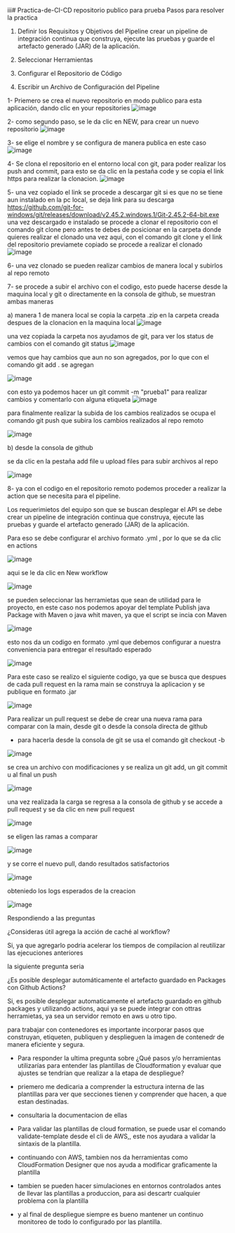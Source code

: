 iii# Practica-de-CI-CD
repositorio publico para prueba 
Pasos para resolver la practica
1. Definir los Requisitos y Objetivos del Pipeline
 crear un pipeline de integración continua que construya, ejecute las pruebas y guarde el artefacto generado (JAR) de la aplicación. 
   
3. Seleccionar Herramientas
4. Configurar el Repositorio de Código
5. Escribir un Archivo de Configuración del Pipeline




1- Priemero se crea el nuevo repositorio en modo publico para esta aplicación, dando clic en your repositories
![image](https://github.com/Mumba97/Practica-de-CI-CD/assets/121688225/b624e1cf-8837-44ee-b86f-17873676e5e5)

2- como segundo paso, se le da clic en NEW, para crear un nuevo repositorio 
![image](https://github.com/Mumba97/Practica-de-CI-CD/assets/121688225/0faad8e5-9000-4661-848c-afa3cf63612b)

3- se elige el nombre y se configura de manera publica en este caso
![image](https://github.com/Mumba97/Practica-de-CI-CD/assets/121688225/f548c834-7f81-430a-b5ee-0149e237ae7c)

4- Se clona el repositorio en el entorno local con git, para poder realizar los push and commit, para esto se da clic en la pestaña code y se copia el link https para realizar la clonacion.
![image](https://github.com/Mumba97/Practica-de-CI-CD/assets/121688225/55160ba0-7b5d-4e04-b76d-346b4b173a05)

5- una vez copiado el link se procede a descargar git si es que no se tiene aun instalado en la pc local, se deja link para su descarga 
https://github.com/git-for-windows/git/releases/download/v2.45.2.windows.1/Git-2.45.2-64-bit.exe
una vez descargado e instalado se procede a clonar el repositorio con el comando git clone 
pero antes te debes de posicionar en la carpeta donde quieres realizar el clonado
una vez aqui, con el comando git clone y el link del repositorio previamete copiado se procede a realizar el clonado 
![image](https://github.com/Mumba97/Practica-de-CI-CD/assets/121688225/c9c61ec8-a177-4aaf-922e-eab904aa7df1)

6- una vez clonado se pueden realizar cambios de manera local y subirlos al repo remoto

7- se procede a subir el archivo con el codigo, esto puede hacerse desde la maquina local y git o directamente en la consola de github, se muestran ambas maneras 

 a) manera 1
 de manera local 
   se copia la carpeta .zip en la carpeta creada despues de la clonacion en la maquina local
   ![image](https://github.com/Mumba97/Practica-de-CI-CD/assets/121688225/8975353f-ca2c-4dcf-9ef3-8455f0e39b2f)

 una vez copiada la carpeta nos ayudamos de git, para ver los status de cambios con el comando git status
 ![image](https://github.com/Mumba97/Practica-de-CI-CD/assets/121688225/7c3b358a-6d76-4a0e-be4a-62d4affc77d9)

 vemos que hay cambios que aun no son agregados, por lo que con el comando git add . se agregan 

 ![image](https://github.com/Mumba97/Practica-de-CI-CD/assets/121688225/3676865a-5822-4ea9-9987-e184c40d7956)

con esto ya podemos hacer un git commit -m "prueba1" para realizar cambios y comentarlo con alguna etiqueta
![image](https://github.com/Mumba97/Practica-de-CI-CD/assets/121688225/6684a2ff-9c15-4c96-8b03-fbd3424803c5)

para finalmente realizar la subida de los cambios realizados se ocupa el comando git push que subira los cambios realizados al repo remoto 

![image](https://github.com/Mumba97/Practica-de-CI-CD/assets/121688225/7fc7b122-f0ef-418f-9e07-701f1b9579b4)

b) desde la consola de github 

se da clic en la pestaña add file u upload files para subir archivos al repo 

![image](https://github.com/Mumba97/Practica-de-CI-CD/assets/121688225/9bc412fd-b5dc-4630-91a9-2308bf22842f)


8- ya con el codigo en el repositorio remoto podemos proceder a realizar la action que se necesita para el pipeline.

Los requerimietos del equipo son que se buscan desplegar el API se debe crear un pipeline de integración continua que construya, ejecute las
pruebas y guarde el artefacto generado (JAR) de la aplicación. 

Para eso se debe configurar el archivo formato .yml , por lo que se da clic en actions 

![image](https://github.com/Mumba97/Practica-de-CI-CD/assets/121688225/85ccdcd2-a05f-4261-957b-16717fd37498)

aqui se le da clic en New workflow 

![image](https://github.com/Mumba97/Practica-de-CI-CD/assets/121688225/11dfeb62-5166-4f9e-842a-2f4d7d3ab2f1)

se pueden seleccionar las herramietas que sean de utilidad para le proyecto, en este caso nos podemos apoyar del template Publish java Package with Maven o java whit maven, ya que el script se incia con Maven 

![image](https://github.com/Mumba97/Practica-de-CI-CD/assets/121688225/dc99aaeb-3c9c-4139-bbcd-2fa0b5c60eaa)

esto nos da un codigo en formato .yml que debemos configurar a nuestra conveniencia para entregar el resultado esperado 

![image](https://github.com/Mumba97/Practica-de-CI-CD/assets/121688225/22474140-50a2-4805-a25a-4de884e244a8)

Para este caso se realizo el siguiente codigo, ya que se busca que despues de cada pull request en la rama main se construya la aplicacion y se publique en formato .jar

![image](https://github.com/Mumba97/Practica-de-CI-CD/assets/121688225/28fe1ec2-ad6d-4696-8440-b1130d8b6b34)

Para realizar un pull request se debe de crear una nueva rama para comparar con la main, desde git o desde la consola directa de github

- para hacerla desde la consola de git se usa el comando git checkout -b 

![image](https://github.com/Mumba97/Practica-de-CI-CD/assets/121688225/42bbafa2-325c-4b34-9578-067ef1c34bd0)

se crea un archivo con modificaciones y se realiza un git add, un git commit u al final un push

![image](https://github.com/Mumba97/Practica-de-CI-CD/assets/121688225/0447cb24-ac59-4535-a4d4-f514312ce780)

una vez realizada la carga se regresa a la consola de github y se accede a pull request y se da clic en new pull request 

![image](https://github.com/Mumba97/Practica-de-CI-CD/assets/121688225/f91c202e-616a-4239-b212-5b8e68ec4313)

se eligen las ramas a comparar

![image](https://github.com/Mumba97/Practica-de-CI-CD/assets/121688225/fb78b125-9406-4e84-bda5-60d689abfe5d)

y se corre el nuevo pull, dando resultados satisfactorios

![image](https://github.com/Mumba97/Practica-de-CI-CD/assets/121688225/29866192-4106-42f8-b4c8-0eb5dc6914c6)

obteniedo los logs esperados de la creacion 

![image](https://github.com/Mumba97/Practica-de-CI-CD/assets/121688225/c9f9fc90-f412-4e75-a0d7-916128c8ab4c)

Respondiendo a las preguntas 

¿Consideras útil agrega la acción de caché al workflow?

Si, ya que agregarlo podria acelerar los tiempos de compilacion al reutilizar las ejecuciones anteriores 

la siguiente pregunta seria 

 ¿Es posible desplegar automáticamente el artefacto guardado en Packages con Github Actions?

Si, es posible desplegar automaticamente el artefacto guardado en github packages y utilizando actions, aqui ya se puede integrar con ottras herramietas, ya sea un servidor remoto en aws u otro tipo.


para trabajar con contenedores es importante incorporar pasos que construyan, etiqueten, publiquen y desplieguen la imagen de contenedr de manera eficiente y segura.

- Para responder la ultima pregunta sobre  ¿Qué pasos y/o herramientas utilizarías para
entender las plantillas de Cloudformation y evaluar que ajustes se tendrían que realizar a la etapa de
despliegue?

- priemero me dedicaria a comprender la estructura interna de las plantillas para ver que secciones tienen y comprender que hacen, a que estan destinadas.
- consultaria la documentacion de ellas
- Para validar las plantillas de cloud formation, se puede usar el comando    validate-template  desde el cli de AWS,, este nos ayudara a validar la sintaxis de la plantilla.
- continuando con AWS, tambien nos da herramientas como CloudFormation Designer que nos ayuda a modificar graficamente la plantilla
- tambien se pueden hacer simulaciones en entornos controlados antes de llevar las plantillas a produccion, para asi descartr cualquier problema con la plantilla
- y al final de despliegue siempre es bueno mantener un continuo monitoreo de todo lo configurado por las plantilla.
